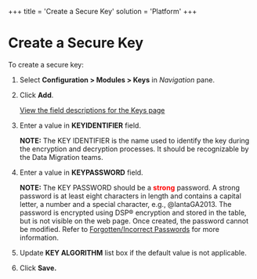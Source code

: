 +++
title = 'Create a Secure Key'
solution = 'Platform'
+++

# Create a Secure Key

To create a secure key:

1.  Select **Configuration \> Modules \> Keys** in *Navigation* pane.

2.  Click **Add<span style="font-weight: normal;">.</span>**
    
    [View the field descriptions for the Keys
    page](../Page_Desc/Keys)

3.  Enter a value in **KEYIDENTIFIER** field.
    
    **NOTE:** The KEY IDENTIFIER is the name used to identify the key
    during the encryption and decryption processes. It should be
    recognizable by the Data Migration teams.

4.  Enter a value in **KEYPASSWORD** field.
    
    **NOTE:** The KEY PASSWORD should be a
    **<span class="underline"><span style="color: #ff0000;">strong</span></span>**
    password. A strong password is at least eight characters in length
    and contains a capital letter, a number and a special character,
    e.g., @lantaGA2013. The password is encrypted using DSP® encryption
    and stored in the table, but is not visible on the web page. Once
    created, the password cannot be modified. Refer to
    [Forgotten/Incorrect
    Passwords](Forgotten_Incorrect_Encryption%20Passwords) for more
    information.

5.  Update <span style="font-weight: bold;">KEY ALGORITHM</span> list
    box if the default value is not applicable.

6.  Click **Save.**
